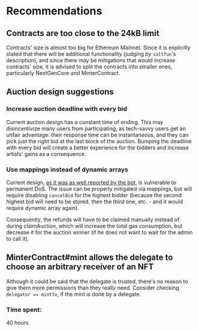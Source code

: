 # Recommendations 

## Contracts are too close to the 24kB limit
Contracts' size is almost too big for Ethereum Mainnet. Since it is explicitly stated that there will be additional functionality (judging by `saltfun`'s description), and since there may be mitigations that would increase contracts' size, it is advised to split the contracts into smaller ones, particularly NextGenCore and MinterContract.

## Auction design suggestions

### Increase auction deadline with every bid

Current auction design has a constant time of ending. This may disincentivize many users from participating, as tech-savvy users get an unfair advantage: their response time can be instantaneous, and they can pick just the right bid at the last block of the auction. Bumping the deadline with every bid will create a better experience for the bidders and increase artists' gains as a consequence.

### Use mappings instead of dynamic arrays

Current design, [as it was as well reported by the bot](https://github.com/code-423n4/2023-10-nextgen/blob/main/bot-report.md#h-01-permanent-dos-due-to-non-shrinking-array-usage-in-an-unbounded-loop), is vulnerable to permanent DoS. The issue can be properly mitigated via mappings, but will require disabling `cancelBid` for the highest bidder (because the second highest bid will need to be stored, then the third one, etc. - and it would require dynamic array again).

Consequently, the refunds will have to be claimed manually instead of during claimAuction, which will increase the total gas consumption, but decrease it for the auction winner (if he does not want to wait for the admin to call it).

## MinterContract#mint allows the delegate to choose an arbitrary receiver of an NFT

Although it could be said that the delegate is trusted, there's no reason to give them more permissions than they really need. Consider checking `delegator == mintTo`, if the mint is done by a delegate.


### Time spent:
40 hours